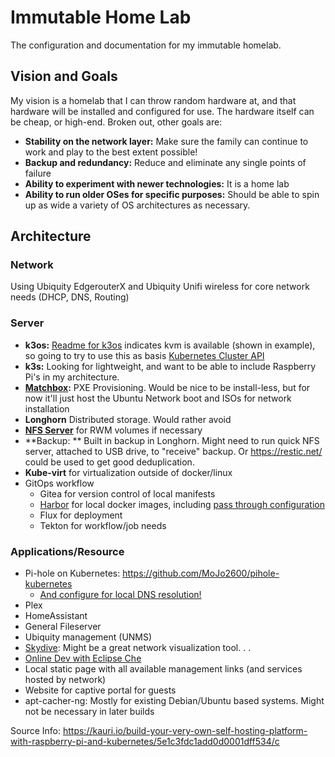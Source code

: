 # Immutable Home Lab

The configuration and documentation for my immutable homelab.  

## Vision and Goals

My vision is a homelab that I can throw random hardware at, and that hardware will be installed and 
configured for use.  The hardware itself can be cheap, or high-end.  Broken out, other goals are:

* **Stability on the network layer:**  Make sure the family can continue to work and play to the best extent possible!  
* **Backup and redundancy:**  Reduce and eliminate any single points of failure
* **Ability to experiment with newer technologies:**  It is a home lab
* **Ability to run older OSes for specific purposes:**  Should be able to spin up as wide a variety of OS architectures as necessary.

## Architecture

### Network

Using Ubiquity EdgerouterX and Ubiquity Unifi wireless for core network needs (DHCP, DNS, Routing)

### Server

* **k3os:**  [Readme for k3os](https://github.com/rancher/k3os#sample-configyaml) indicates kvm is available (shown in example), so going to try to use this as basis 
[Kubernetes Cluster API](https://github.com/kubernetes-sigs/cluster-api)
* **k3s:**  Looking for lightweight, and want to be able to include Raspberry Pi's in my architecture. 
* **[Matchbox](https://github.com/poseidon/matchbox):** PXE Provisioning.  Would be nice to be install-less, but for now it'll just host the Ubuntu Network boot and ISOs for network installation
* **Longhorn** Distributed storage.  Would rather avoid
* **[NFS Server](https://estl.tech/multi-writer-file-storage-on-gke-6d044ec96a46)** for RWM volumes if necessary
* **Backup: ** Built in backup in Longhorn.   Might need to run quick NFS server, attached to USB drive, to "receive" backup. Or <https://restic.net/> could be used to get good deduplication. 
* **Kube-virt** for virtualization outside of docker/linux
* GitOps workflow
  * Gitea for version control of local manifests
  * [Harbor](https://github.com/goharbor/harbor) for local docker images, including [pass through configuration](https://github.com/goharbor/harbor/blob/master/contrib/Configure_mirror.md)
  * Flux for deployment
  * Tekton for workflow/job needs

### Applications/Resource
* Pi-hole on Kubernetes: https://github.com/MoJo2600/pihole-kubernetes
  * [And configure for local DNS resolution!](https://discourse.pi-hole.net/t/howto-using-pi-hole-as-lan-dns-server/533)
* Plex
* HomeAssistant
* General Fileserver 
* Ubiquity management (UNMS)
* [Skydive](https://github.com/skydive-project/skydive): Might be a great network visualization tool. . . 
* [Online Dev with Eclipse Che](https://www.eclipse.org/che/docs/che-7/introduction-to-eclipse-che/)
* Local static page with all available management links (and services hosted by network)
* Website for captive portal for guests
* apt-cacher-ng: Mostly for existing Debian/Ubuntu based systems.  Might not be necessary in later builds


Source Info:
https://kauri.io/build-your-very-own-self-hosting-platform-with-raspberry-pi-and-kubernetes/5e1c3fdc1add0d0001dff534/c

